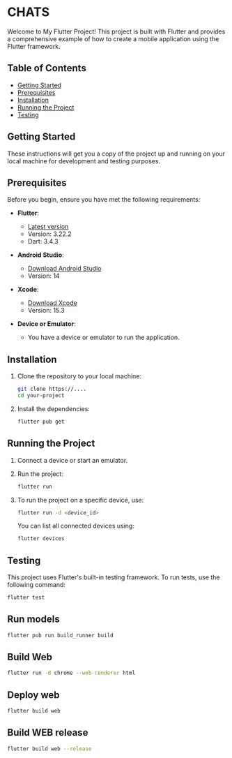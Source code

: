 # CHATS

Welcome to My Flutter Project! This project is built with Flutter and provides a comprehensive example of how to create a mobile application using the Flutter framework.

## Table of Contents

- [Getting Started](#getting-started)
- [Prerequisites](#prerequisites)
- [Installation](#installation)
- [Running the Project](#running-the-project)
- [Testing](#testing)

## Getting Started

These instructions will get you a copy of the project up and running on your local machine for development and testing purposes.

## Prerequisites

Before you begin, ensure you have met the following requirements:

- **Flutter**: 
  - [Latest version](https://flutter.dev/docs/get-started/install)
  - Version: 3.22.2
  - Dart: 3.4.3
  
- **Android Studio**:
  - [Download Android Studio](https://developer.android.com/studio)
  - Version: 14

- **Xcode**:
  - [Download Xcode](https://developer.apple.com/xcode/)
  - Version: 15.3
  
- **Device or Emulator**:
  - You have a device or emulator to run the application.

## Installation

1. Clone the repository to your local machine:

    ```bash
    git clone https://....
    cd your-project
    ```

2. Install the dependencies:

    ```bash
    flutter pub get
    ```

## Running the Project

1. Connect a device or start an emulator.

2. Run the project:

    ```bash
    flutter run
    ```

3. To run the project on a specific device, use:

    ```bash
    flutter run -d <device_id>
    ```

    You can list all connected devices using:

    ```bash
    flutter devices
    ```

## Testing

This project uses Flutter's built-in testing framework. To run tests, use the following command:

  ```bash
  flutter test
  ```

## Run models

  ```bash
  flutter pub run build_runner build
  ```


## Build Web

  ```bash
  flutter run -d chrome --web-renderer html
  ```

## Deploy web
  ```bash
  flutter build web
  ```

## Build WEB release
  ```bash
  flutter build web --release
  ```
